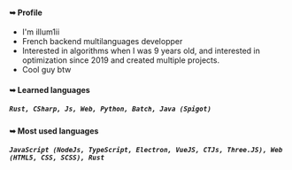 #### ➥ Profile

- I'm illum1ii
- French backend multilanguages developper
- Interested in algorithms when I was 9 years old, and interested in optimization since 2019 and created multiple projects.
- Cool guy btw

#### ➥ Learned languages
##### ``Rust, CSharp, Js, Web, Python, Batch, Java (Spigot)``

#### ➥ Most used languages
##### ``JavaScript (NodeJs, TypeScript, Electron, VueJS, CTJs, Three.JS), Web (HTML5, CSS, SCSS), Rust``

